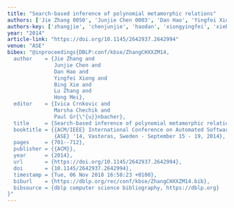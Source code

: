 ```yaml
---
title: "Search-based inference of polynomial metamorphic relations"
authors: ['Jie Zhang 0050', 'Junjie Chen 0003', 'Dan Hao', 'Yingfei Xiong', 'Bing Xie', 'Lu Zhang 0023', 'Hong Mei']
authors-key: ['zhangjie', 'chenjunjie', 'haodan', 'xiongyingfei', 'xiebing', 'zhanglu', 'meihong']
year: "2014"
article-link: "https://doi.org/10.1145/2642937.2642994"
venue: "ASE"
bibex: "@inproceedings{DBLP:conf/kbse/ZhangCHXXZM14,
  author    = {Jie Zhang and
               Junjie Chen and
               Dan Hao and
               Yingfei Xiong and
               Bing Xie and
               Lu Zhang and
               Hong Mei},
  editor    = {Ivica Crnkovic and
               Marsha Chechik and
               Paul Gr{\"{u}}nbacher},
  title     = {Search-based inference of polynomial metamorphic relations},
  booktitle = {{ACM/IEEE} International Conference on Automated Software Engineering,
               {ASE} '14, Vasteras, Sweden - September 15 - 19, 2014},
  pages     = {701--712},
  publisher = {{ACM}},
  year      = {2014},
  url       = {https://doi.org/10.1145/2642937.2642994},
  doi       = {10.1145/2642937.2642994},
  timestamp = {Tue, 06 Nov 2018 16:58:23 +0100},
  biburl    = {https://dblp.org/rec/conf/kbse/ZhangCHXXZM14.bib},
  bibsource = {dblp computer science bibliography, https://dblp.org}
}"
---
```

